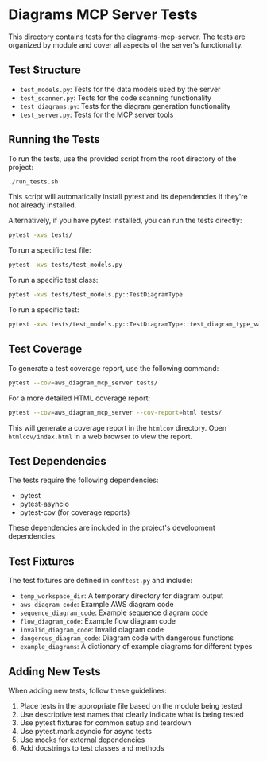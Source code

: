 # Diagrams MCP Server Tests

This directory contains tests for the diagrams-mcp-server. The tests are organized by module and cover all aspects of the server's functionality.

## Test Structure

- `test_models.py`: Tests for the data models used by the server
- `test_scanner.py`: Tests for the code scanning functionality
- `test_diagrams.py`: Tests for the diagram generation functionality
- `test_server.py`: Tests for the MCP server tools

## Running the Tests

To run the tests, use the provided script from the root directory of the project:

```bash
./run_tests.sh
```

This script will automatically install pytest and its dependencies if they're not already installed.

Alternatively, if you have pytest installed, you can run the tests directly:

```bash
pytest -xvs tests/
```

To run a specific test file:

```bash
pytest -xvs tests/test_models.py
```

To run a specific test class:

```bash
pytest -xvs tests/test_models.py::TestDiagramType
```

To run a specific test:

```bash
pytest -xvs tests/test_models.py::TestDiagramType::test_diagram_type_values
```

## Test Coverage

To generate a test coverage report, use the following command:

```bash
pytest --cov=aws_diagram_mcp_server tests/
```

For a more detailed HTML coverage report:

```bash
pytest --cov=aws_diagram_mcp_server --cov-report=html tests/
```

This will generate a coverage report in the `htmlcov` directory. Open `htmlcov/index.html` in a web browser to view the report.

## Test Dependencies

The tests require the following dependencies:

- pytest
- pytest-asyncio
- pytest-cov (for coverage reports)

These dependencies are included in the project's development dependencies.

## Test Fixtures

The test fixtures are defined in `conftest.py` and include:

- `temp_workspace_dir`: A temporary directory for diagram output
- `aws_diagram_code`: Example AWS diagram code
- `sequence_diagram_code`: Example sequence diagram code
- `flow_diagram_code`: Example flow diagram code
- `invalid_diagram_code`: Invalid diagram code
- `dangerous_diagram_code`: Diagram code with dangerous functions
- `example_diagrams`: A dictionary of example diagrams for different types

## Adding New Tests

When adding new tests, follow these guidelines:

1. Place tests in the appropriate file based on the module being tested
2. Use descriptive test names that clearly indicate what is being tested
3. Use pytest fixtures for common setup and teardown
4. Use pytest.mark.asyncio for async tests
5. Use mocks for external dependencies
6. Add docstrings to test classes and methods
